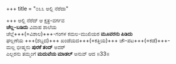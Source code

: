 +++
title = "೦೩೩ ಅಲ್ಲಿ ನೆರೆದಾ"

+++
ಅಲ್ಲಿ ನೆರೆದ್ ಆ ಕ್ಷತ್ರ-ವರ್ಗವ  
**ಚೆಲ್ಲ-ಬಡಿದು** ವಿವಾಹ ಶಾಲೆಯ  
ಚೆಲ್ಲೆ+++(=ವಿಶಾಲ)+++-ಗಂಗಳ ಕಮಲ-ಮುಖಿಯರ **ಮೂವರನು ಪಿಡಿದು**  
ಘಲ್ಲಣೆಯ +++(ಶಬ್ದದ)+++ ಖಂಡೆಯದ+++(=ಕತ್ತಿಯ)+++ ಚೌ-ಪಟ+++(=ಕಡೆ)+++-  
ಮಲ್ಲ ಭೀಷ್ಮನು **ಪುರಕೆ ತಂದ್** ಅವರ್  
ಎಲ್ಲರನು ತಮ್ಮಂಗೆ **ಮದುವೆಯ ಮಾಡಲ್** ಅನುವ್ ಆದ     ॥33॥